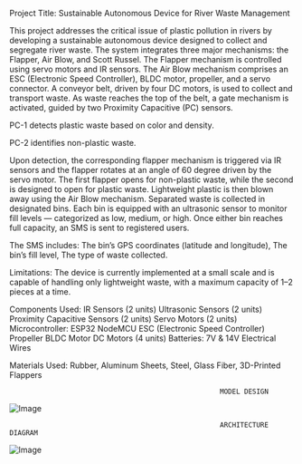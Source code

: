 Project Title: Sustainable Autonomous Device for River Waste Management

This project addresses the critical issue of plastic pollution in rivers by developing a sustainable autonomous device designed to collect and segregate river waste. The system integrates three major mechanisms: the Flapper, Air Blow, and Scott Russel. The Flapper mechanism is controlled using servo motors and IR sensors. The Air Blow mechanism comprises an ESC (Electronic Speed Controller), BLDC motor, propeller, and a servo connector. A conveyor belt, driven by four DC motors, is used to collect and transport waste. As waste reaches the top of the belt, a gate mechanism is activated, guided by two Proximity Capacitive (PC) sensors.

PC-1 detects plastic waste based on color and density.

PC-2 identifies non-plastic waste.

Upon detection, the corresponding flapper mechanism is triggered via IR sensors and the flapper rotates at an angle of 60 degree driven by the servo motor. The first flapper opens for non-plastic waste, while the second is designed to open for plastic waste. Lightweight plastic is then blown away using the Air Blow mechanism. Separated waste is collected in designated bins. Each bin is equipped with an ultrasonic sensor to monitor fill levels — categorized as low, medium, or high. Once either bin reaches full capacity, an SMS is sent to registered users. 

The SMS includes:
The bin’s GPS coordinates (latitude and longitude),
The bin’s fill level,
The type of waste collected.

Limitations:
The device is currently implemented at a small scale and is capable of handling only lightweight waste, with a maximum capacity of 1–2 pieces at a time.

Components Used:
IR Sensors (2 units)
Ultrasonic Sensors (2 units)
Proximity Capacitive Sensors (2 units)
Servo Motors (2 units)
Microcontroller: ESP32 NodeMCU
ESC (Electronic Speed Controller)
Propeller
BLDC Motor
DC Motors (4 units)
Batteries: 7V & 14V
Electrical Wires

Materials Used:
Rubber, Aluminum Sheets, Steel, Glass Fiber, 3D-Printed Flappers


                                                        MODEL DESIGN
![Image](https://github.com/user-attachments/assets/b601e140-f7b8-4dcf-a4d0-dcb4f81867d1)

                                                        ARCHITECTURE DIAGRAM
![Image](https://github.com/user-attachments/assets/22be30fa-7f50-4f6e-9c03-ce3588bda596)
                                                        
